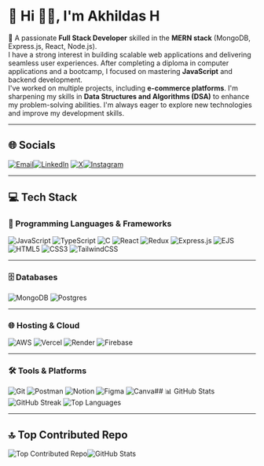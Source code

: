   # 💫 Hi 👋🏻, I'm Akhildas H
👋 A passionate **Full Stack Developer** skilled in the **MERN stack** (MongoDB, Express.js, React, Node.js).  
I have a strong interest in building scalable web applications and delivering seamless user experiences. After completing a diploma in computer applications and a bootcamp, I focused on mastering **JavaScript** and backend development.  
I've worked on multiple projects, including **e-commerce platforms**. I'm sharpening my skills in **Data Structures and Algorithms (DSA)** to enhance my problem-solving abilities. I'm always eager to explore new technologies and improve my development skills.

---

## 🌐 Socials


[![Email](https://img.shields.io/badge/Email-D14836?logo=gmail&logoColor=white)](mailto:akhildas675@gmail.com)[![LinkedIn](https://img.shields.io/badge/LinkedIn-%230077B5.svg?logo=linkedin&logoColor=white)](https://linkedin.com/in/akhildas675) [![X](https://img.shields.io/badge/X-black.svg?logo=X&logoColor=white)](https://x.com/akhildas675)[![Instagram](https://img.shields.io/badge/Instagram-%23E4405F.svg?logo=Instagram&logoColor=white)](https://instagram.com/akhildas_675) 


---

## 💻 Tech Stack
### 🚀 Programming Languages & Frameworks
![JavaScript](https://img.shields.io/badge/javascript-%23000000.svg?style=for-the-badge&logo=javascript&logoColor=%23F7DF1E) ![TypeScript](https://img.shields.io/badge/typescript-%23000000.svg?style=for-the-badge&logo=typescript&logoColor=white) ![C](https://img.shields.io/badge/c-%23000000.svg?style=for-the-badge&logo=c&logoColor=white)  ![React](https://img.shields.io/badge/react-%23000000.svg?style=for-the-badge&logo=react&logoColor=%2361DAFB) ![Redux](https://img.shields.io/badge/redux-%23000000.svg?style=for-the-badge&logo=redux&logoColor=white)  ![Express.js](https://img.shields.io/badge/express.js-%23000000.svg?style=for-the-badge&logo=express&logoColor=%2361DAFB) ![EJS](https://img.shields.io/badge/ejs-%23000000.svg?style=for-the-badge&logo=ejs&logoColor=black)  ![HTML5](https://img.shields.io/badge/html5-%23000000.svg?style=for-the-badge&logo=html5&logoColor=white) ![CSS3](https://img.shields.io/badge/css3-%23000000.svg?style=for-the-badge&logo=css3&logoColor=white)  ![TailwindCSS](https://img.shields.io/badge/tailwindcss-%23000000.svg?style=for-the-badge&logo=tailwind-css&logoColor=white)

---

### 🗄️ Databases
![MongoDB](https://img.shields.io/badge/MongoDB-%23000000.svg?style=for-the-badge&logo=mongodb&logoColor=white) ![Postgres](https://img.shields.io/badge/postgres-%23000000.svg?style=for-the-badge&logo=postgresql&logoColor=white)

---

### 🌐 Hosting & Cloud
![AWS](https://img.shields.io/badge/AWS-%23000000.svg?style=for-the-badge&logo=amazon-aws&logoColor=white) ![Vercel](https://img.shields.io/badge/vercel-%23000000.svg?style=for-the-badge&logo=vercel&logoColor=white) ![Render](https://img.shields.io/badge/Render-%23000000.svg?style=for-the-badge&logo=render&logoColor=white) ![Firebase](https://img.shields.io/badge/firebase-%23000000.svg?style=for-the-badge&logo=firebase)

---

### 🛠️ Tools & Platforms
![Git](https://img.shields.io/badge/git-%23000000.svg?style=for-the-badge&logo=git&logoColor=white) ![Postman](https://img.shields.io/badge/Postman-%23000000?style=for-the-badge&logo=postman&logoColor=white) ![Notion](https://img.shields.io/badge/Notion-%23000000.svg?style=for-the-badge&logo=notion&logoColor=white)  ![Figma](https://img.shields.io/badge/figma-%23000000.svg?style=for-the-badge&logo=figma&logoColor=white) ![Canva](https://img.shields.io/badge/Canva-%23000000.svg?style=for-the-badge&logo=Canva&logoColor=white)## 📊 GitHub Stats
![GitHub Streak](https://nirzak-streak-stats.vercel.app/?user=akhildas675&theme=transparent&hide_border=true)  ![Top Languages](https://github-readme-stats.vercel.app/api/top-langs/?username=akhildas675&theme=transparent&hide_border=true&layout=compact)

---


## 🔝 Top Contributed Repo
![Top Contributed Repo](https://github-contributor-stats.vercel.app/api?username=akhildas675&limit=5&theme=transparent&combine_all_yearly_contributions=true)![GitHub Stats](https://github-readme-stats.vercel.app/api?username=akhildas675&theme=transparent&hide_border=true)


